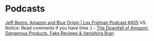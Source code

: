 # Podcasts

[Jeff Bezos: Amazon and Blue Origin | Lex Fridman Podcast #405](https://youtu.be/DcWqzZ3I2cY?si=95zwEH3hIkymSizH)
VS.
Notice: Read comments if you have time :) - [The Downfall of Amazon: Dangerous Products, Fake Reviews & Vanishing Bran](https://youtu.be/y83BS_mK9GE?si=9dYXV8_v-ZrloFPJ)
